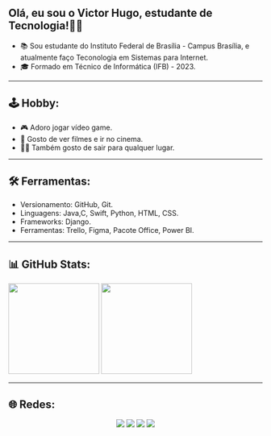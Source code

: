 ## Olá, eu sou o Victor Hugo, estudante de Tecnologia!👨‍💻

- 📚 Sou estudante do Instituto Federal de Brasília - Campus Brasília, e atualmente faço Teconologia em Sistemas para Internet.
- 🎓 Formado em Técnico de Informática (IFB) - 2023.

---

## 🕹️ Hobby: 

- 🎮 Adoro jogar vídeo game.
- 🎥 Gosto de ver filmes e ir no cinema.
- 🚶🏽 Também gosto de sair para qualquer lugar.

---

## 🛠️ Ferramentas:

- Versionamento: GitHub, Git.
- Linguagens: Java,C, Swift, Python, HTML, CSS.
- Frameworks: Django.
- Ferramentas: Trello, Figma, Pacote Office, Power BI.

---

## 📊 GitHub Stats:

<div style="display:inline-block" align="center">
  <img height="180" src="https://github-readme-stats.vercel.app/api?username=vitinho455&show_icons=true&theme=tokyonight"/>
  <img height="180" src="https://github-readme-stats.vercel.app/api/top-langs/?username=vitinho455&layout=compact&theme=tokyonight"/>
</div>
<br>  

---

## 🌐 Redes:

<div  align="center">
  <a href="https://www.instagram.com/_victorhugonunes/" target="_blank"><img src="https://img.shields.io/badge/-Instagram-%23E4405F?style=for-the-badge&logo=instagram&logoColor=white" target="_blank"></a>
  <a href="https://www.linkedin.com/in/victor-hugo-nunes-silva-037597236/" target="_blank"><img src="https://img.shields.io/badge/-LinkedIn-%230077B5?style=for-the-badge&logo=linkedin&logoColor=white" target="_blank"></a> 
  <a href = "victorhugonunessilva455@gmail.com"><img src="https://img.shields.io/badge/-Gmail-%23333?style=for-the-badge&logo=gmail&logoColor=white" target="_blank"></a>
  <a href = "https://steamcommunity.com/profiles/76561199104678171/"><img src="https://img.shields.io/badge/Steam-000000?style=for-the-badge&logo=steam&logoColor=white" target="_blank"></a>
</div>


